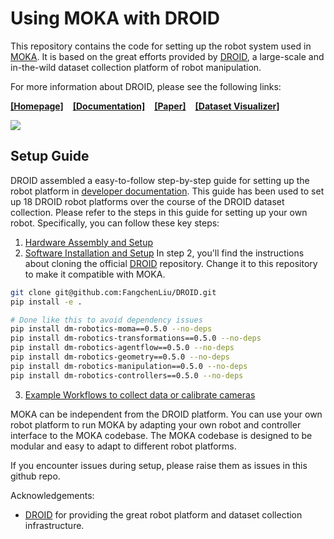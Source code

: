 # Using MOKA with DROID

This repository contains the code for setting up the robot system used in [MOKA](https://arxiv.org/abs/2403.03174). It is based on the great efforts provided by [DROID](https://droid-dataset.github.io), a large-scale and in-the-wild dataset collection platform of robot manipulation.

For more information about DROID, please see the following links: 

[**[Homepage]**](https://droid-dataset.github.io) &ensp; [**[Documentation]**](https://droid-dataset.github.io/droid) &ensp; [**[Paper]**](https://arxiv.org/abs/2403.12945) &ensp; [**[Dataset Visualizer]**](https://droid-dataset.github.io/dataset.html)

![](https://droid-dataset.github.io/droid/assets/index/droid_teaser.jpg)

## Setup Guide

DROID assembled a easy-to-follow step-by-step guide for setting up the robot platform in [developer documentation](https://droid-dataset.github.io/droid).
This guide has been used to set up 18 DROID robot platforms over the course of the DROID dataset collection. Please refer to the steps in this guide for setting up your own robot. Specifically, you can follow these key steps:

1. [Hardware Assembly and Setup](https://droid-dataset.github.io/droid/docs/hardware-setup)
2. [Software Installation and Setup](https://droid-dataset.github.io/droid/docs/software-setup)
In step 2, you'll find the instructions about cloning the official [DROID](https://github.com/droid-dataset/droid) repository.
Change it to this repository to make it compatible with MOKA.

```bash
git clone git@github.com:FangchenLiu/DROID.git
pip install -e .

# Done like this to avoid dependency issues
pip install dm-robotics-moma==0.5.0 --no-deps
pip install dm-robotics-transformations==0.5.0 --no-deps
pip install dm-robotics-agentflow==0.5.0 --no-deps
pip install dm-robotics-geometry==0.5.0 --no-deps
pip install dm-robotics-manipulation==0.5.0 --no-deps
pip install dm-robotics-controllers==0.5.0 --no-deps
```
3. [Example Workflows to collect data or calibrate cameras](https://droid-dataset.github.io/droid/docs/example-workflows)

MOKA can be independent from the DROID platform. You can use your own robot platform to run MOKA by adapting your own robot and controller interface to the MOKA codebase. 
The MOKA codebase is designed to be modular and easy to adapt to different robot platforms.

If you encounter issues during setup, please raise them as issues in this github repo.

Acknowledgements:
- [DROID](https://droid-dataset.github.io) for providing the great robot platform and dataset collection infrastructure.